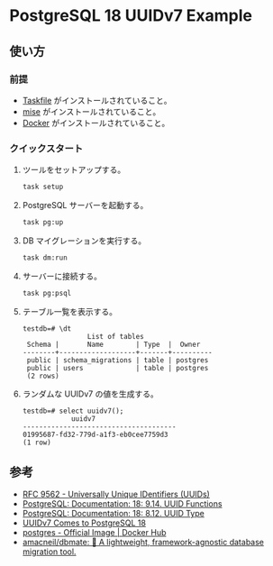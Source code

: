 # PostgreSQL 18 UUIDv7 Example

## 使い方

### 前提

- [Taskfile](https://taskfile.dev) がインストールされていること。
- [mise](https://mise.jdx.dev) がインストールされていること。
- [Docker](https://www.docker.com) がインストールされていること。

### クイックスタート

1. ツールをセットアップする。

    ```bash
    task setup
    ```

2. PostgreSQL サーバーを起動する。

    ```bash
    task pg:up
    ```

3. DB マイグレーションを実行する。

    ```bash
    task dm:run
    ```

4. サーバーに接続する。

    ```bash
    task pg:psql
    ```

5. テーブル一覧を表示する。

    ```psql
    testdb=# \dt
                    List of tables
     Schema |       Name        | Type  |  Owner
    --------+-------------------+-------+----------
     public | schema_migrations | table | postgres
     public | users             | table | postgres
     (2 rows)
    ```

6. ランダムな UUIDv7 の値を生成する。

    ````psql
    testdb=# select uuidv7();
                uuidv7
    --------------------------------------
    01995687-fd32-779d-a1f3-eb0cee7759d3
    (1 row)
    ````

## 参考

- [RFC 9562 - Universally Unique IDentifiers (UUIDs)](https://datatracker.ietf.org/doc/rfc9562/)
- [PostgreSQL: Documentation: 18: 9.14. UUID Functions](https://www.postgresql.org/docs/18/functions-uuid.html)
- [PostgreSQL: Documentation: 18: 8.12. UUID Type](https://www.postgresql.org/docs/18/datatype-uuid.html)
- [UUIDv7 Comes to PostgreSQL 18](https://www.thenile.dev/blog/uuidv7)
- [postgres - Official Image | Docker Hub](https://hub.docker.com/_/postgres)
- [amacneil/dbmate: 🚀 A lightweight, framework-agnostic database migration tool.](https://github.com/amacneil/dbmate)
